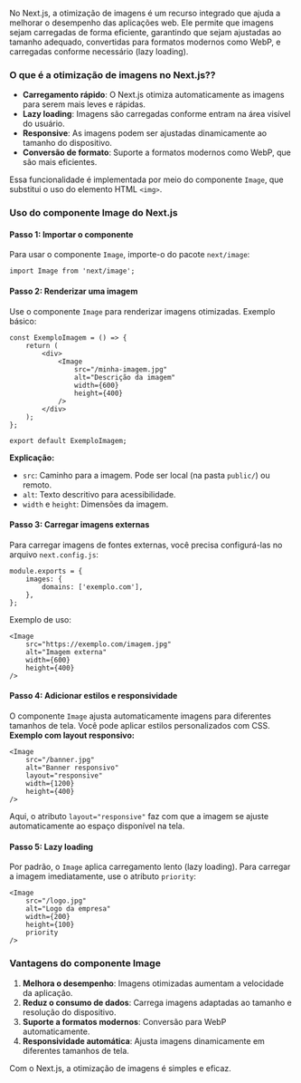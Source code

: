 No Next.js, a otimização de imagens é um recurso integrado que ajuda a melhorar o desempenho das aplicações web. Ele permite que imagens sejam carregadas de forma eficiente, garantindo que sejam ajustadas ao tamanho adequado, convertidas para formatos modernos como WebP, e carregadas conforme necessário (lazy loading).

### **O que é a otimização de imagens no Next.js??**

- **Carregamento rápido**: O Next.js otimiza automaticamente as imagens para serem mais leves e rápidas.
- **Lazy loading**: Imagens são carregadas conforme entram na área visível do usuário.
- **Responsive**: As imagens podem ser ajustadas dinamicamente ao tamanho do dispositivo.
- **Conversão de formato**: Suporte a formatos modernos como WebP, que são mais eficientes.

Essa funcionalidade é implementada por meio do componente `Image`, que substitui o uso do elemento HTML `<img>`.

### **Uso do componente Image do Next.js**

#### **Passo 1: Importar o componente**
Para usar o componente `Image`, importe-o do pacote `next/image`:

```
import Image from 'next/image';
```

#### **Passo 2: Renderizar uma imagem**
Use o componente `Image` para renderizar imagens otimizadas. Exemplo básico:

```
const ExemploImagem = () => {
    return (
        <div>
            <Image
                src="/minha-imagem.jpg"
                alt="Descrição da imagem"
                width={600}
                height={400}
            />
        </div>
    );
};

export default ExemploImagem;
```

**Explicação:**
- `src`: Caminho para a imagem. Pode ser local (na pasta `public/`) ou remoto.
- `alt`: Texto descritivo para acessibilidade.
- `width` e `height`: Dimensões da imagem.

#### **Passo 3: Carregar imagens externas**
Para carregar imagens de fontes externas, você precisa configurá-las no arquivo `next.config.js`:

```
module.exports = {
    images: {
        domains: ['exemplo.com'],
    },
};
```

Exemplo de uso:

```
<Image
    src="https://exemplo.com/imagem.jpg"
    alt="Imagem externa"
    width={600}
    height={400}
/>
```

#### **Passo 4: Adicionar estilos e responsividade**
O componente `Image` ajusta automaticamente imagens para diferentes tamanhos de tela. Você pode aplicar estilos personalizados com CSS.
**Exemplo com layout responsivo:**

```
<Image
    src="/banner.jpg"
    alt="Banner responsivo"
    layout="responsive"
    width={1200}
    height={400}
/>
```

Aqui, o atributo `layout="responsive"` faz com que a imagem se ajuste automaticamente ao espaço disponível na tela.

#### **Passo 5: Lazy loading**
Por padrão, o `Image` aplica carregamento lento (lazy loading). Para carregar a imagem imediatamente, use o atributo `priority`:


```
<Image
    src="/logo.jpg"
    alt="Logo da empresa"
    width={200}
    height={100}
    priority
/>
```

### **Vantagens do componente Image**

1. **Melhora o desempenho**: Imagens otimizadas aumentam a velocidade da aplicação.
2. **Reduz o consumo de dados**: Carrega imagens adaptadas ao tamanho e resolução do dispositivo.
3. **Suporte a formatos modernos**: Conversão para WebP automaticamente.
4. **Responsividade automática**: Ajusta imagens dinamicamente em diferentes tamanhos de tela.

Com o Next.js, a otimização de imagens é simples e eficaz.

